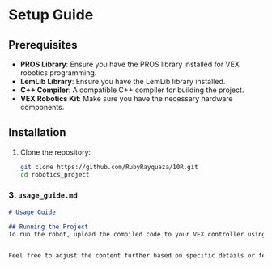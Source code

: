 # Setup Guide

## Prerequisites
- **PROS Library**: Ensure you have the PROS library installed for VEX robotics programming.
- **LemLib Library**: Ensure you have the LemLib library installed.
- **C++ Compiler**: A compatible C++ compiler for building the project.
- **VEX Robotics Kit**: Make sure you have the necessary hardware components.

## Installation
1. Clone the repository:
   ```bash
   git clone https://github.com/RubyRayquaza/10R.git
   cd robotics_project

### 3. `usage_guide.md`
```markdown
# Usage Guide

## Running the Project
To run the robot, upload the compiled code to your VEX controller using the PROS environment.


Feel free to adjust the content further based on specific details or features of your project!
